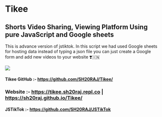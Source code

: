 # Tikee
## Shorts Video Sharing, Viewing Platform Using pure JavaScript and Google sheets

This is advance version of jstiktok. In this script we had used Google sheets for hosting data instead of typing a json file you can just create a Google form and add new videos to your website ❣️🇮🇳

<img src='https://pbs.twimg.com/media/FEZ9rXVVEAAPeim?format=jpg&name=large'>

#### Tikee GitHub :- https://github.com/SH20RAJ/Tikee/

### Website :- https://tikee.sh20raj.repl.co | https://sh20raj.github.io/Tikee/

#### JSTikTok :- https://github.com/SH20RAJ/JSTikTok
